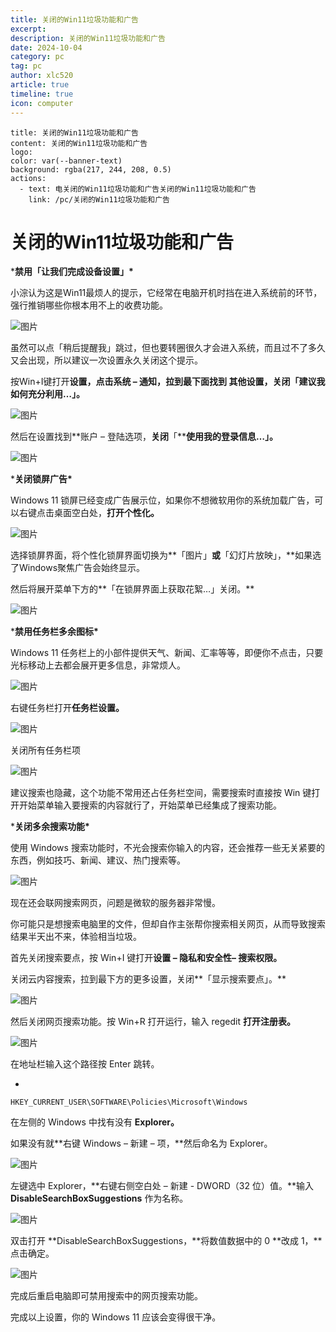 ```yaml
---
title: 关闭的Win11垃圾功能和广告
excerpt:
description: 关闭的Win11垃圾功能和广告
date: 2024-10-04
category: pc
tag: pc
author: xlc520
article: true
timeline: true
icon: computer
---
```


```component VPBanner
title: 关闭的Win11垃圾功能和广告
content: 关闭的Win11垃圾功能和广告
logo: 
color: var(--banner-text)
background: rgba(217, 244, 208, 0.5)
actions:
  - text: 电关闭的Win11垃圾功能和广告关闭的Win11垃圾功能和广告
    link: /pc/关闭的Win11垃圾功能和广告
```

# 关闭的Win11垃圾功能和广告

***禁用「让我们完成设备设置」\***

小淙认为这是Win11最烦人的提示，它经常在电脑开机时挡在进入系统前的环节，强行推销哪些你根本用不上的收费功能。

![图片](https://bitbucket.org/xlc520/blogasset/raw/main/images/2024/640-1728033881898-0.webp)

虽然可以点「稍后提醒我」跳过，但也要转圈很久才会进入系统，而且过不了多久又会出现，所以建议一次设置永久关闭这个提示。

按Win+I键打开**设置，点击系统 – 通知，**拉到最下面找到 其他设置，关闭**「建议我如何充分利用…」。**

![图片](https://bitbucket.org/xlc520/blogasset/raw/main/images/2024/640-1728033881898-1.webp)

然后在设置找到**账户 – 登陆选项，**关闭**「****使用我的登录信息…」。**

![图片](https://bitbucket.org/xlc520/blogasset/raw/main/images/2024/640-1728033881898-2.webp)

***关闭锁屏广告\***

Windows 11 锁屏已经变成广告展示位，如果你不想微软用你的系统加载广告，可以右键点击桌面空白处，**打开个性化。**

![图片](https://bitbucket.org/xlc520/blogasset/raw/main/images/2024/640-1728033881898-3.webp)

选择锁屏界面，将个性化锁屏界面切换为**「图片」**或**「幻灯片放映」，**如果选了Windows聚焦广告会始终显示。

然后将展开菜单下方的**「在锁屏界面上获取花絮…」关闭。**

![图片](https://bitbucket.org/xlc520/blogasset/raw/main/images/2024/640-1728033881898-4.webp)

***禁用任务栏多余图标\***

Windows 11 任务栏上的小部件提供天气、新闻、汇率等等，即便你不点击，只要光标移动上去都会展开更多信息，非常烦人。

![图片](https://bitbucket.org/xlc520/blogasset/raw/main/images/2024/640-1728033881898-5.webp)

右键任务栏打开**任务栏设置。**

![图片](https://bitbucket.org/xlc520/blogasset/raw/main/images/2024/640-1728033881898-6.webp)

关闭所有任务栏项

![图片](https://bitbucket.org/xlc520/blogasset/raw/main/images/2024/640-1728033881898-7.webp)

建议搜索也隐藏，这个功能不常用还占任务栏空间，需要搜索时直接按 Win 键打开开始菜单输入要搜索的内容就行了，开始菜单已经集成了搜索功能。

***关闭多余搜索功能\***

使用 Windows 搜索功能时，不光会搜索你输入的内容，还会推荐一些无关紧要的东西，例如技巧、新闻、建议、热门搜索等。

![图片](https://bitbucket.org/xlc520/blogasset/raw/main/images/2024/640-1728033881898-8.webp)

现在还会联网搜索网页，问题是微软的服务器非常慢。

你可能只是想搜索电脑里的文件，但却自作主张帮你搜索相关网页，从而导致搜索结果半天出不来，体验相当垃圾。

首先关闭搜索要点，按 Win+I 键打开**设置 – 隐私和安全性– 搜索权限。**

关闭云内容搜索，拉到最下方的更多设置，关闭**「显示搜索要点」。**

![图片](https://bitbucket.org/xlc520/blogasset/raw/main/images/2024/640-1728033881899-9.webp)

然后关闭网页搜索功能。按 Win+R 打开运行，输入 regedit **打开注册表。**

![图片](https://bitbucket.org/xlc520/blogasset/raw/main/images/2024/640-1728033881899-10.webp)

在地址栏输入这个路径按 Enter 跳转。

-

```
HKEY_CURRENT_USER\SOFTWARE\Policies\Microsoft\Windows
```

在左侧的 Windows 中找有没有 **Explorer。**

如果没有就**右键 Windows – 新建 – 项，**然后命名为 Explorer。

![图片](https://bitbucket.org/xlc520/blogasset/raw/main/images/2024/640-1728033881899-11.webp)

左键选中 Explorer，**右键右侧空白处 – 新建 - DWORD（32 位）值。**输入 **DisableSearchBoxSuggestions** 作为名称。

![图片](https://bitbucket.org/xlc520/blogasset/raw/main/images/2024/640-1728033881899-12.webp)

双击打开 **DisableSearchBoxSuggestions，**将数值数据中的 0 **改成 1，**点击确定。

![图片](https://bitbucket.org/xlc520/blogasset/raw/main/images/2024/640-1728033881899-13.webp)

完成后重启电脑即可禁用搜索中的网页搜索功能。

完成以上设置，你的 Windows 11 应该会变得很干净。




<Share colorful service="email,qq,qzone,qrcode,weibo,telegram,twitter" />
